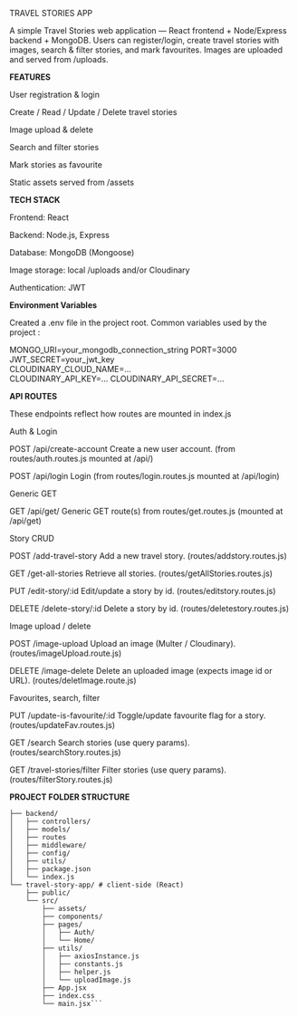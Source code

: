 TRAVEL STORIES APP

A simple Travel Stories web application — React frontend + Node/Express backend + MongoDB.
Users can register/login, create travel stories with images, search & filter stories, and mark favourites. Images are uploaded and served from /uploads.

__FEATURES__

User registration & login

Create / Read / Update / Delete travel stories

Image upload & delete

Search and filter stories

Mark stories as favourite

Static assets served from /assets

__TECH STACK__

Frontend: React 

Backend: Node.js, Express

Database: MongoDB (Mongoose)

Image storage: local /uploads and/or Cloudinary 

Authentication: JWT 

__Environment Variables__

Created a .env file in the project root. Common variables used by the project :

MONGO_URI=your_mongodb_connection_string
PORT=3000               
JWT_SECRET=your_jwt_key  
CLOUDINARY_CLOUD_NAME=...  
CLOUDINARY_API_KEY=...
CLOUDINARY_API_SECRET=...

__API ROUTES__ 

These endpoints reflect how routes are mounted in index.js

Auth & Login

POST /api/create-account
Create a new user account. (from routes/auth.routes.js mounted at /api/)

POST /api/login
Login (from routes/login.routes.js mounted at /api/login)

Generic GET

GET /api/get/
Generic GET route(s) from routes/get.routes.js (mounted at /api/get)

Story CRUD

POST /add-travel-story
Add a new travel story. (routes/addstory.routes.js)

GET /get-all-stories
Retrieve all stories. (routes/getAllStories.routes.js)

PUT /edit-story/:id
Edit/update a story by id. (routes/editstory.routes.js)

DELETE /delete-story/:id
Delete a story by id. (routes/deletestory.routes.js)

Image upload / delete

POST /image-upload
Upload an image (Multer / Cloudinary). (routes/imageUpload.route.js)

DELETE /image-delete
Delete an uploaded image (expects image id or URL). (routes/deletImage.route.js)

Favourites, search, filter

PUT /update-is-favourite/:id
Toggle/update favourite flag for a story. (routes/updateFav.routes.js)

GET /search
Search stories (use query params). (routes/searchStory.routes.js)

GET /travel-stories/filter
Filter stories (use query params). (routes/filterStory.routes.js)


__PROJECT FOLDER STRUCTURE__

```travel/
├── backend/ 
│   ├── controllers/
│   ├── models/ 
│   ├── routes
│   ├── middleware/
│   ├── config/ 
│   ├── utils/ 
│   ├── package.json
│   └── index.js
└── travel-story-app/ # client-side (React)
    ├── public/
    └── src/
        ├── assets/
        ├── components/
        ├── pages/
        │   ├── Auth/
        │   └── Home/
        ├── utils/
        │   ├── axiosInstance.js 
        │   ├── constants.js 
        │   ├── helper.js 
        │   └── uploadImage.js 
        ├── App.jsx
        ├── index.css
        └── main.jsx```
